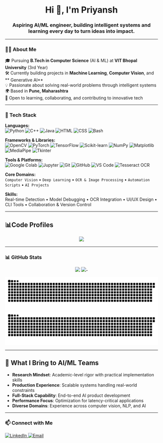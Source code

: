 <h1 align="center">Hi 👋, I'm Priyansh</h1>

<h3 align="center">Aspiring AI/ML engineer, building intelligent systems and learning every day to turn ideas into impact.</h3>




---

### 👨‍💻 About Me

🎓 Pursuing **B.Tech in Computer Science** (AI & ML) at **VIT Bhopal University** (3rd Year)  
🛠 Currently building projects in **Machine Learning**, **Computer Vision**, and ** Generative AI**  
💡 Passionate about solving real-world problems through intelligent systems  
🌍 Based in **Pune, Maharashtra**  
🎯 Open to learning, collaborating, and contributing to innovative tech

---

### 🧰 Tech Stack

**Languages:**  
![Python](https://img.shields.io/badge/Python-3776AB?style=flat&logo=python&logoColor=white)
![C++](https://img.shields.io/badge/C++-00599C?style=flat&logo=c%2B%2B&logoColor=white)
![Java](https://img.shields.io/badge/Java-007396?style=flat&logo=java&logoColor=white)
![HTML](https://img.shields.io/badge/HTML5-E34F26?style=flat&logo=html5&logoColor=white)
![CSS](https://img.shields.io/badge/CSS3-1572B6?style=flat&logo=css3&logoColor=white)
![Bash](https://img.shields.io/badge/Bash-4EAA25?style=flat&logo=gnubash&logoColor=white)

**Frameworks & Libraries:**  
![OpenCV](https://img.shields.io/badge/OpenCV-5C3EE8?style=flat&logo=opencv&logoColor=white)
![PyTorch](https://img.shields.io/badge/PyTorch-EE4C2C?style=flat&logo=pytorch&logoColor=white)
![TensorFlow](https://img.shields.io/badge/TensorFlow-FF6F00?style=flat&logo=tensorflow&logoColor=white)
![Scikit-learn](https://img.shields.io/badge/scikit--learn-F7931E?style=flat&logo=scikit-learn&logoColor=white)
![NumPy](https://img.shields.io/badge/NumPy-013243?style=flat&logo=numpy&logoColor=white)
![Matplotlib](https://img.shields.io/badge/Matplotlib-11557C?style=flat)
![MediaPipe](https://img.shields.io/badge/MediaPipe-FF6F00?style=flat&logo=mediapipe&logoColor=white)
![Tkinter](https://img.shields.io/badge/Tkinter-FFCC00?style=flat)

**Tools & Platforms:**  
![Google Colab](https://img.shields.io/badge/Google%20Colab-F9AB00?style=flat&logo=googlecolab&logoColor=white)
![Jupyter](https://img.shields.io/badge/Jupyter-F37626?style=flat&logo=jupyter&logoColor=white)
![Git](https://img.shields.io/badge/Git-F05032?style=flat&logo=git&logoColor=white)
![GitHub](https://img.shields.io/badge/GitHub-181717?style=flat&logo=github&logoColor=white)
![VS Code](https://img.shields.io/badge/VS%20Code-007ACC?style=flat&logo=visualstudiocode&logoColor=white)
![Tesseract OCR](https://img.shields.io/badge/Tesseract-35495E?style=flat)

**Core Domains:**  
`Computer Vision` • `Deep Learning` • `OCR & Image Processing`  • `Automation Scripts` • `AI Projects`

**Skills:**  
Real-time Detection  • Model Debugging • OCR Integration • UI/UX Design • CLI Tools • Collaboration & Version Control


---

## 📊Code Profiles 

<div align="center">
  
<p>
  <a href="https://leetcode.com/name/">
    <img src="https://leetcard.jacoblin.cool/priyanshvaish?theme=dark&font=Overlock%20SC&ext=activity" width="400"/>
  </a>
</p>

</div>

---


### 📊 GitHub Stats

<p align="center">
  <img width="40%" src="https://github-readme-stats.vercel.app/api?username=290Priyansh&show_icons=true&theme=radical&hide_border=true" />
   <img width="40%" src="https://github-readme-stats.vercel.app/api/top-langs/?username=290Priyansh&layout=compact&theme=radical&hide_border=true" />-
</p>


![Snake animation](https://github.com/290Priyansh/290Priyansh/blob/output/github-contribution-grid-snake.svg#gh-light-mode-only)
![Snake animation](https://github.com/290Priyansh/290Priyansh/blob/output/github-contribution-grid-snake-dark.svg#gh-dark-mode-only)





---

## 🎯 What I Bring to AI/ML Teams

- **Research Mindset**: Academic-level rigor with practical implementation skills
- **Production Experience**: Scalable systems handling real-world constraints  
- **Full-Stack Capability**: End-to-end AI product development
- **Performance Focus**: Optimization for latency-critical applications
- **Diverse Domains**: Experience across computer vision, NLP, and AI

---

### 📫 Connect with Me

<p align="left">
  <a href="https://www.linkedin.com/in/priyanshvaish/" target="_blank">
    <img src="https://img.shields.io/badge/LinkedIn-0077B5?style=flat&logo=linkedin&logoColor=white" alt="LinkedIn">
  </a>
  <a href="mailto:priyanshv.29@gmail.com">
    <img src="https://img.shields.io/badge/Email-D14836?style=flat&logo=gmail&logoColor=white" alt="Email">
  </a>
</p>

  

